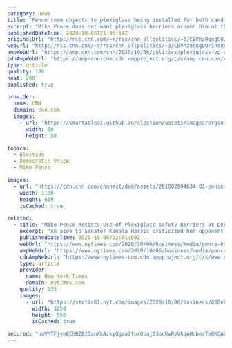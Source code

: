 ```yaml
---
category: news
title: "Pence team objects to plexiglass being installed for both candidates at VP debate"
excerpt: "Mike Pence does not want plexiglass barriers around him at the vice presidential debate against Kamala Harris on Wednesday, a top aide to the vice president told CNN on Tuesday, rebuffing an announcement from the Commission on Presidential debates that the dividers would be used to prevent the spread"
publishedDateTime: 2020-10-06T21:36:14Z
originalUrl: "http://rss.cnn.com/~r/rss/cnn_allpolitics/~3/CBVhz9qngO0/index.html"
webUrl: "http://rss.cnn.com/~r/rss/cnn_allpolitics/~3/CBVhz9qngO0/index.html"
ampWebUrl: "https://amp.cnn.com/cnn/2020/10/06/politics/plexiglass-vp-debate/index.html"
cdnAmpWebUrl: "https://amp-cnn-com.cdn.ampproject.org/c/s/amp.cnn.com/cnn/2020/10/06/politics/plexiglass-vp-debate/index.html"
type: article
quality: 180
heat: 200
published: true

provider:
  name: CNN
  domain: cnn.com
  images:
    - url: "https://smartableai.github.io/election/assets/images/organizations/cnn.com-50x50.jpg"
      width: 50
      height: 50

topics:
  - Election
  - Democratic Voice
  - Mike Pence

images:
  - url: "https://cdn.cnn.com/cnnnext/dam/assets/201002094634-01-pence-0928-super-tease.jpg"
    width: 1100
    height: 619
    isCached: true

related:
  - title: "Mike Pence Resists Use of Plexiglass Safety Barriers at Debate"
    excerpt: "An aide to Senator Kamala Harris criticized her opponent’s dismissal of the need for dividers at the vice-presidential debate set for Wednesday."
    publishedDateTime: 2020-10-06T22:01:00Z
    webUrl: "https://www.nytimes.com/2020/10/06/business/media/pence-harris-plexiglass-debate.html"
    ampWebUrl: "https://www.nytimes.com/2020/10/06/business/media/pence-harris-plexiglass-debate.amp.html"
    cdnAmpWebUrl: "https://www-nytimes-com.cdn.ampproject.org/c/s/www.nytimes.com/2020/10/06/business/media/pence-harris-plexiglass-debate.amp.html"
    type: article
    provider:
      name: New York Times
      domain: nytimes.com
    quality: 135
    images:
      - url: "https://static01.nyt.com/images/2020/10/06/business/06Debate-Plexiglass/merlin_177971985_ee115ce4-b77f-4569-aca1-0efed8459136-facebookJumbo.jpg"
        width: 1050
        height: 550
        isCached: true

secured: "naVMTFjye6ChBZ81QanXkAzkyOgaa2tnrQpaj03odUwRvVkqAHoberTe0KCA0bmQtPqiOevCHHxa7ucoOl3cXc0/BwkFb4sLMIr43jauhmtukyIeIhafzUh5Rb8aDwQMSI7SdIhWVYJpjlzn1vegZPrq4NmlCAh/3dzrx69ZGEcXSfGYn/FL40wTI/xT3s5yUX6CDJBxoQmiMkiyau+oxvtpo23RDYvQ97mq3xu5/miYxkwmLJu0ROIeqv84yoP91O/QBPhTo2vpEhJo4xldak8U6XCljWmVBRMD5681AX4Dl08lGEqxHWnvdg03Ob6UiWeIg2fIShUKX9RDd9ZbzACGXe38OdjI8oZ5AzX/9aI=;VOiHGIbiQDxzs7+FO5w8Mw=="
---
```


